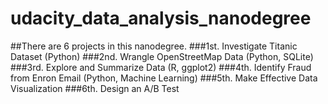 # udacity_data_analysis_nanodegree

##There are 6 projects in this nanodegree.
###1st. Investigate Titanic Dataset (Python)
###2nd. Wrangle OpenStreetMap Data (Python, SQLite)
###3rd. Explore and Summarize Data (R, ggplot2)
###4th. Identify Fraud from Enron Email (Python, Machine Learning)
###5th. Make Effective Data Visualization
###6th. Design an A/B Test

